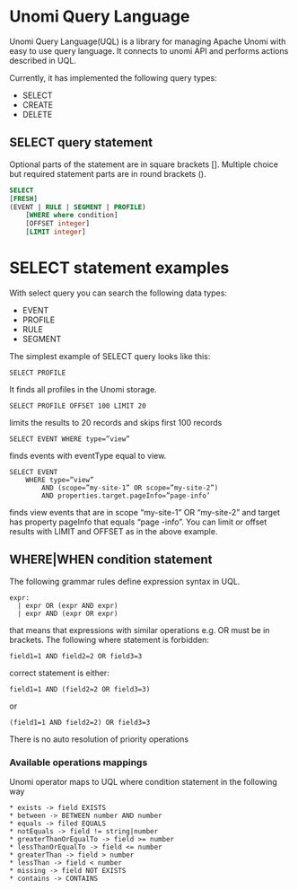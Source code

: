 # Unomi Query Language

Unomi Query Language(UQL) is a library for managing Apache Unomi with easy to use query language. It connects to unomi API and performs actions described in UQL.

Currently, it has implemented the following query types:

* SELECT
* CREATE
* DELETE

## SELECT query statement

Optional parts of the statement are in square brackets []. Multiple choice but required statement parts are in round brackets ().

```sql
SELECT 
[FRESH] 
(EVENT | RULE | SEGMENT | PROFILE)
    [WHERE where condition]
    [OFFSET integer]
    [LIMIT integer]
```

# SELECT statement examples

With select query you can search the following data types:

* EVENT
* PROFILE
* RULE
* SEGMENT

The simplest example of SELECT query looks like this:

```
SELECT PROFILE
```

It finds all profiles in the Unomi storage. 

```
SELECT PROFILE OFFSET 100 LIMIT 20
```

limits the results to 20 records and skips first 100 records

```
SELECT EVENT WHERE type=”view”
```

finds events with eventType equal to view. 

```
SELECT EVENT 
    WHERE type=”view” 
        AND (scope=”my-site-1” OR scope=”my-site-2”) 
        AND properties.target.pageInfo=”page-info’
```

finds view events that are in scope “my-site-1” OR  “my-site-2”  and target has property pageInfo that equals “page -info”.  You can limit or offset results with LIMIT and OFFSET as in the above example.


## WHERE|WHEN condition statement

The following grammar rules define expression syntax in UQL.
```
expr:
  | expr OR (expr AND expr)
  | expr AND (expr OR expr)
```

that means that expressions with similar operations e.g. OR must be in brackets.
The following where statement is forbidden:

```
field1=1 AND field2=2 OR field3=3
```
correct statement is either:
```
field1=1 AND (field2=2 OR field3=3)
```
or 
```
(field1=1 AND field2=2) OR field3=3
```
There is no auto resolution of priority operations

### Available operations mappings

Unomi operator maps to UQL where condition statement in the following way 

    * exists -> field EXISTS
    * between -> BETWEEN number AND number
    * equals -> filed EQUALS
    * notEquals -> field != string|number
    * greaterThanOrEqualTo -> field >= number
    * lessThanOrEqualTo -> field <= number
    * greaterThan -> field > number
    * lessThan -> field < number
    * missing -> field NOT EXISTS
    * contains -> CONTAINS
